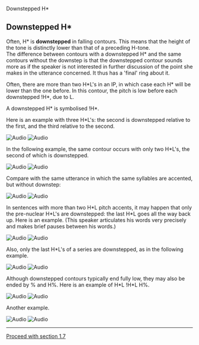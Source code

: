 Downstepped H\* <!-- function FrameUpdate(URL1, URL2) { parent.audio.location.href = URL1; parent.display.location.href = URL2; } // -->

Downstepped H\*
---------------

Often, H\* is **downstepped** in falling contours. This means that the height of the tone is distinctly lower than that of a preceding H-tone.  
The difference between contours with a downstepped H\* and the same contours without the downstep is that the downstepped contour sounds more as if the speaker is not interested in further discussion of the point she makes in the utterance concerned. It thus has a 'final' ring about it.

Often, there are more than two H\*L's in an IP, in which case each H\* will be lower than the one before. In this contour, the pitch is low before each downstepped !H\*, due to L.

A downstepped H\* is symbolised !H\*.

Here is an example with three H\*L's: the second is downstepped relative to the first, and the third relative to the second.

![Audio](audio.gif) ![Audio](./audio/gif/298.gif)

In the following example, the same contour occurs with only two H\*L's, the second of which is downstepped.

![Audio](audio.gif) ![Audio](./audio/gif/275.gif)

Compare with the same utterance in which the same syllables are accented, but without downstep:

![Audio](audio.gif) ![Audio](./audio/gif/151.gif)

In sentences with more than two H\*L pitch accents, it may happen that only the pre-nuclear H\*L's are downstepped: the last H\*L goes all the way back up. Here is an example. (This speaker articulates his words very precisely and makes brief pauses between his words.)

![Audio](audio.gif) ![Audio](./audio/gif/287p.gif)

Also, only the last H\*L's of a series are downstepped, as in the following example.

![Audio](audio.gif) ![Audio](./audio/gif/c16_e.gif)

Although downstepped contours typically end fully low, they may also be ended by % and H%. Here is an example of H\*L !H\*L H%.

![Audio](audio.gif) ![Audio](./audio/gif/323.gif)

Another example.

![Audio](audio.gif) ![Audio](./audio/gif/c16_f.gif)

* * *

[Proceed with section 1.7](fall7.htm)